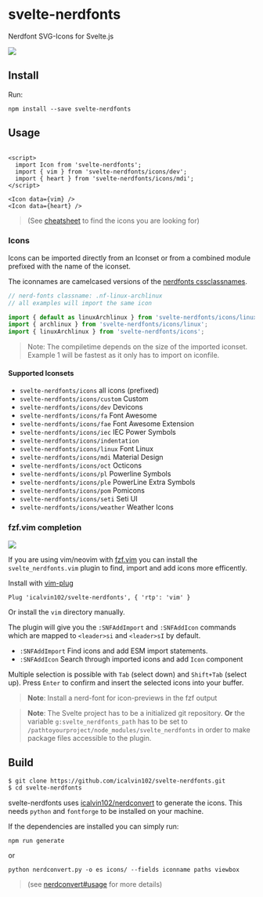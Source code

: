 svelte-nerdfonts
================

Nerdfont SVG-Icons for Svelte.js

![](https://raw.githubusercontent.com/icalvin102/svelte-nerdfonts/master/demo/public/usage-general.gif)

Install
-------

Run: 

`npm install --save svelte-nerdfonts`


Usage
-----

``` svelte

<script>
  import Icon from 'svelte-nerdfonts';
  import { vim } from 'svelte-nerdfonts/icons/dev';
  import { heart } from 'svelte-nerdfonts/icons/mdi';
</script>

<Icon data={vim} />
<Icon data={heart} />

```

> (See [cheatsheet](https://icalvin102.github.io/svelte-nerdfonts/)
> to find the icons you are looking for)

### Icons

Icons can be imported directly from an Iconset or from a combined
module prefixed with the name of the iconset.

The iconnames are camelcased versions of the
[nerdfonts cssclassnames](https://www.nerdfonts.com/cheat-sheet).


``` js
// nerd-fonts classname: .nf-linux-archlinux
// all examples will import the same icon

import { default as linuxArchlinux } from 'svelte-nerdfonts/icons/linux/archlinux';
import { archlinux } from 'svelte-nerdfonts/icons/linux';
import { linuxArchlinux } from 'svelte-nerdfonts/icons';

```

> Note: The compiletime depends on the size of the imported iconset.
> Example 1 will be fastest as it only has to import on iconfile.

#### Supported Iconsets

* `svelte-nerdfonts/icons` all icons (prefixed)
* `svelte-nerdfonts/icons/custom` Custom
* `svelte-nerdfonts/icons/dev` Devicons
* `svelte-nerdfonts/icons/fa` Font Awesome
* `svelte-nerdfonts/icons/fae` Font Awesome Extension
* `svelte-nerdfonts/icons/iec` IEC Power Symbols
* `svelte-nerdfonts/icons/indentation`
* `svelte-nerdfonts/icons/linux` Font Linux
* `svelte-nerdfonts/icons/mdi` Material Design
* `svelte-nerdfonts/icons/oct` Octicons
* `svelte-nerdfonts/icons/pl` Powerline Symbols
* `svelte-nerdfonts/icons/ple` PowerLine Extra Symbols
* `svelte-nerdfonts/icons/pom` Pomicons
* `svelte-nerdfonts/icons/seti` Seti UI
* `svelte-nerdfonts/icons/weather` Weather Icons


### fzf.vim completion

![](https://raw.githubusercontent.com/icalvin102/svelte-nerdfonts/master/demo/public/svelte_nerdfont_vim_fzf.gif)

If you are using vim/neovim with 
[fzf.vim](https://github.com/junegunn/fzf.vim)
you can install the `svelte_nerdfonts.vim` plugin 
to find, import and add icons more efficently.

Install with [vim-plug](https://github.com/junegunn/vim-plug)

``` vim
Plug 'icalvin102/svelte-nerdfonts', { 'rtp': 'vim' }

```

Or install the `vim` directory manually.

The plugin will give you the `:SNFAddImport` and `:SNFAddIcon`
commands which are mapped to `<leader>si` and `<leader>sI` by default.

* `:SNFAddImport` Find icons and add ESM import statements.
* `:SNFAddIcon` Search through imported icons and add `Icon` component

Multiple selection is possible with `Tab` (select down)
and `Shift+Tab` (select up). Press `Enter` to confirm and insert
the selected icons into your buffer.

> **Note**: Install a nerd-font for icon-previews in the fzf output 

> **Note**: The Svelte project has to be a initialized git repository.
**Or** the variable `g:svelte_nerdfonts_path` has to be set to
`/pathtoyourproject/node_modules/svelte_nerdfonts` in order to make
package files accessible to the plugin. 


Build
-----


``` bash
$ git clone https://github.com/icalvin102/svelte-nerdfonts.git
$ cd svelte-nerdfonts
```

svelte-nerdfonts uses [icalvin102/nerdconvert](https://github.com/icalvin102/nerdconvert)
to generate the icons. This needs `python` and `fontforge` to be installed
on your machine. 

If the dependencies are installed you can simply run:

```
npm run generate
```
or
```
python nerdconvert.py -o es icons/ --fields iconname paths viewbox
```

> (see [nerdconvert#usage](https://github.com/icalvin102/nerdconvert#usage)
> for more details)
